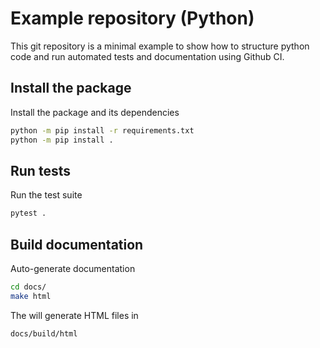 # Example repository (Python)

This git repository is a minimal example to show how to structure python code
and run automated tests and documentation using Github CI.

## Install the package


Install the package and its dependencies
```sh
python -m pip install -r requirements.txt
python -m pip install .
```

## Run tests

Run the test suite
```sh
pytest .
```

## Build documentation

Auto-generate documentation
```sh
cd docs/
make html
```

The will generate HTML files in
```
docs/build/html
```
